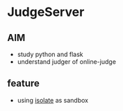# JudgeServer
## AIM
* study python and flask
* understand judger of online-judge
## feature
- using [isolate](https://github.com/ioi/isolate) as sandbox
